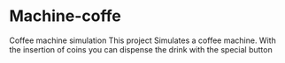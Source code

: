 # Machine-coffe
Coffee machine simulation
This project Simulates a coffee machine. 
With the insertion of coins you can dispense the drink with the special button

